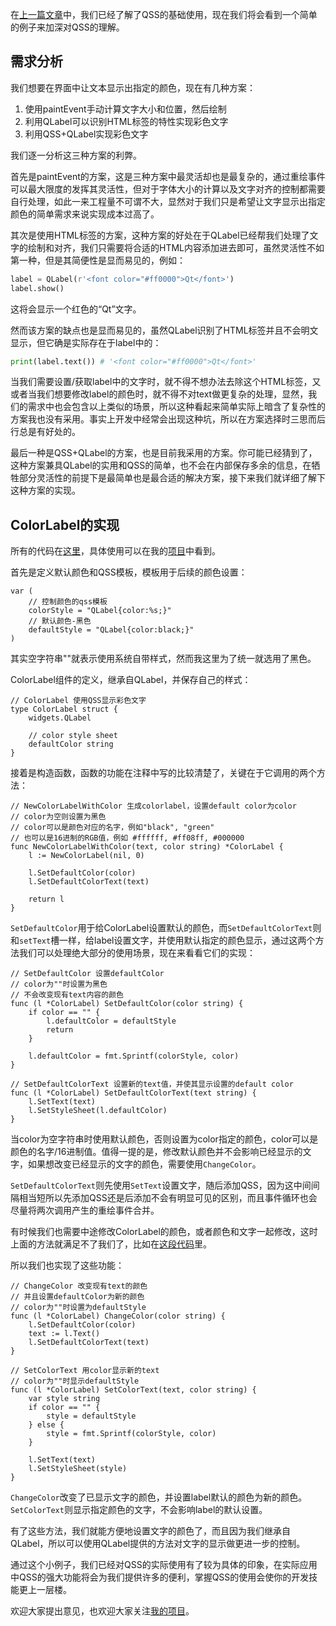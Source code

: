在[上一篇文章](https://www.cnblogs.com/apocelipes/p/9959763.html)中，我们已经了解了QSS的基础使用，现在我们将会看到一个简单的例子来加深对QSS的理解。

## 需求分析

我们想要在界面中让文本显示出指定的颜色，现在有几种方案：

1. 使用paintEvent手动计算文字大小和位置，然后绘制
2. 利用QLabel可以识别HTML标签的特性实现彩色文字
3. 利用QSS+QLabel实现彩色文字

我们逐一分析这三种方案的利弊。

首先是paintEvent的方案，这是三种方案中最灵活却也是最复杂的，通过重绘事件可以最大限度的发挥其灵活性，但对于字体大小的计算以及文字对齐的控制都需要自行处理，如此一来工程量不可谓不大，显然对于我们只是希望让文字显示出指定颜色的简单需求来说实现成本过高了。

其次是使用HTML标签的方案，这种方案的好处在于QLabel已经帮我们处理了文字的绘制和对齐，我们只需要将合适的HTML内容添加进去即可，虽然灵活性不如第一种，但是其简便性是显而易见的，例如：

```python
label = QLabel(r'<font color="#ff0000">Qt</font>')
label.show()
```

这将会显示一个红色的“Qt”文字。

然而该方案的缺点也是显而易见的，虽然QLabel识别了HTML标签并且不会明文显示，但它确是实际存在于label中的：

```python
print(label.text()) # '<font color="#ff0000">Qt</font>'
```

当我们需要设置/获取label中的文字时，就不得不想办法去除这个HTML标签，又或者当我们想要修改label的颜色时，就不得不对text做更复杂的处理，显然，我们的需求中也会包含以上类似的场景，所以这种看起来简单实际上暗含了复杂性的方案我也没有采用。事实上开发中经常会出现这种坑，所以在方案选择时三思而后行总是有好处的。

最后一种是QSS+QLabel的方案，也是目前我采用的方案。你可能已经猜到了，这种方案兼具QLabel的实用和QSS的简单，也不会在内部保存多余的信息，在牺牲部分灵活性的前提下是最简单也是最合适的解决方案，接下来我们就详细了解下这种方案的实现。

## ColorLabel的实现

所有的代码在[这里](https://github.com/apocelipes/schannel-qt5/blob/master/widgets/color_label.go)，具体使用可以在我的[项目](https://github.com/apocelipes/schannel-qt5)中看到。

首先是定义默认颜色和QSS模板，模板用于后续的颜色设置：

```golang
var (
    // 控制颜色的qss模板
    colorStyle = "QLabel{color:%s;}"
    // 默认颜色-黑色
    defaultStyle = "QLabel{color:black;}"
)
```

其实空字符串""就表示使用系统自带样式，然而我这里为了统一就选用了黑色。

ColorLabel组件的定义，继承自QLabel，并保存自己的样式：

```golang
// ColorLabel 使用QSS显示彩色文字
type ColorLabel struct {
    widgets.QLabel

    // color style sheet
    defaultColor string
}
```

接着是构造函数，函数的功能在注释中写的比较清楚了，关键在于它调用的两个方法：

```golang
// NewColorLabelWithColor 生成colorlabel，设置default color为color
// color为空则设置为黑色
// color可以是颜色对应的名字，例如"black", "green"
// 也可以是16进制的RGB值，例如 #ffffff, #ff08ff, #000000
func NewColorLabelWithColor(text, color string) *ColorLabel {
    l := NewColorLabel(nil, 0)

    l.SetDefaultColor(color)
    l.SetDefaultColorText(text)

    return l
}
```

`SetDefaultColor`用于给ColorLabel设置默认的颜色，而`SetDefaultColorText`则和`setText`槽一样，给label设置文字，并使用默认指定的颜色显示，通过这两个方法我们可以处理绝大部分的使用场景，现在来看看它们的实现：

```golang
// SetDefaultColor 设置defaultColor
// color为""时设置为黑色
// 不会改变现有text内容的颜色
func (l *ColorLabel) SetDefaultColor(color string) {
    if color == "" {
        l.defaultColor = defaultStyle
        return
    }

    l.defaultColor = fmt.Sprintf(colorStyle, color)
}

// SetDefaultColorText 设置新的text值，并使其显示设置的default color
func (l *ColorLabel) SetDefaultColorText(text string) {
    l.SetText(text)
    l.SetStyleSheet(l.defaultColor)
}
```

当color为空字符串时使用默认颜色，否则设置为color指定的颜色，color可以是颜色的名字/16进制值。值得一提的是，修改默认颜色并不会影响已经显示的文字，如果想改变已经显示的文字的颜色，需要使用`ChangeColor`。

`SetDefaultColorText`则先使用`SetText`设置文字，随后添加QSS，因为这中间间隔相当短所以先添加QSS还是后添加不会有明显可见的区别，而且事件循环也会尽量将两次调用产生的重绘事件合并。

有时候我们也需要中途修改ColorLabel的颜色，或者颜色和文字一起修改，这时上面的方法就满足不了我们了，比如在[这段代码](https://github.com/apocelipes/schannel-qt5/blob/master/widgets/ssr_switch_panel.go#L156)里。

所以我们也实现了这些功能：

```golang
// ChangeColor 改变现有text的颜色
// 并且设置defaultColor为新的颜色
// color为""时设置为defaultStyle
func (l *ColorLabel) ChangeColor(color string) {
    l.SetDefaultColor(color)
    text := l.Text()
    l.SetDefaultColorText(text)
}

// SetColorText 用color显示新的text
// color为""时显示defaultStyle
func (l *ColorLabel) SetColorText(text, color string) {
    var style string
    if color == "" {
        style = defaultStyle
    } else {
        style = fmt.Sprintf(colorStyle, color)
    }

    l.SetText(text)
    l.SetStyleSheet(style)
}
```

`ChangeColor`改变了已显示文字的颜色，并设置label默认的颜色为新的颜色。`SetColorText`则显示指定颜色的文字，不会影响label的默认设置。

有了这些方法，我们就能方便地设置文字的颜色了，而且因为我们继承自QLabel，所以可以使用QLabel提供的方法对文字的显示做更进一步的控制。

通过这个小例子，我们已经对QSS的实际使用有了较为具体的印象，在实际应用中QSS的强大功能将会为我们提供许多的便利，掌握QSS的使用会使你的开发技能更上一层楼。

欢迎大家提出意见，也欢迎大家关注[我的项目](https://github.com/apocelipes/schannel-qt5)。
